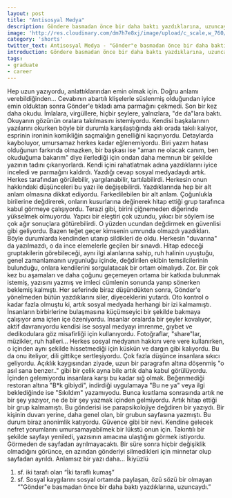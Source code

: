 ```yaml
---
layout: post
title: "Antisosyal Medya"
description: Göndere basmadan önce bir daha baktı yazdıklarına, uzuncaydı.
image: 'http://res.cloudinary.com/dm7h7e8xj/image/upload/c_scale,w_760/v1504807365/now-you-see-me_wtv89q.jpg'
category: 'shorts'
twitter_text: Antisosyal Medya - "Gönder"e basmadan önce bir daha baktı yazdıklarına.
introduction: Göndere basmadan önce bir daha baktı yazdıklarına, uzuncaydı.
tags:
- graduate
- career
---
```


Hep uzun yazıyordu, anlattıklarından emin olmak için. Doğru anlamı verebildiğinden... Cevabının abartılı klişelerle süslenmiş olduğundan iyice emin olduktan sonra Gönder'e tıkladı ama parmağını çekmedi. Son bir kez daha okudu. İmlalara, virgüllere, hiçbir şeylere, yalnızlara, "de da"lara baktı. Okuyanın gözünün oralara takılmasını istemiyordu. Kendisi başkalarının yazılarını okurken böyle bir durumla karşılaştığında aklı orada takılı kalıyor, esprinin ironinin komikliğin saçmalığın genelliğini kaçırıyordu. Detaylarda kayboluyor, umursamaz herkes kadar eğlenemiyordu. Biri yazım hatası olduğunun farkında olmazken, bir başkası ise "aman ne olacak canım, ben okuduğuma bakarım" diye ilerlediği için ondan daha memnun bir şekilde yazının tadını çıkarıyorlardı. Kendi içini rahatlatmak adına yazdıklarını iyice inceledi ve parmağını kaldırdı. Yazdığı cevap sosyal medyadaydı artık. Herkes tarafından görülebilir, yargılanabilir, tartılabilirdi. Herkesin onun hakkındaki düşünceleri bu yazı ile değişebilirdi. Yazdıklarında hep bir alt anlam olmasına dikkat ediyordu. Farkedilebilen bir alt anlam. Çoğunlukla birilerine değdirerek, onların kusurlarına değinerek hitap ettiği grup tarafınca kabul görmeye çalışıyordu. Terazi gibi, birini çiğnemeden diğerinde yükselmek olmuyordu. Yapıcı bir eleştiri çok uzundu, yıkıcı bir söylem ise çok ağır sonuçlara götürebilirdi. O yüzden ucundan değdirmek en güvenlisi gibi geliyordu. Bazen teğet geçer kimsenin umrunda olmazdı yazdıkları. Böyle durumlarda kendinden utanıp sildikleri de oldu. Herkesin "duvarına" da yazılmazdı, o da ince elemelerle geçilen bir sınavdı. Hitap edeceği gruptakilerin görebileceği, aynı ilgi alanlarına sahip, ruh halinin uyuştuğu, genel zamanlamanın uygunluğu içinde, değdirilen ekibin temsilcilerinin bulunduğu, onlara kendilerini sorgulatacak bir ortam olmalıydı. Zor.
Bir çok kez bu aşamaları ve daha çoğunu geçemeyen ortama bir katkıda bulunmak istemiş, yazısını yazmış ve imleci cümlenin sonunda yanıp sönerken beklemiş kalmıştı. Her seferinde biraz düşündükten sonra, Gönder'e yönelmeden bütün yazdıklarını siler, diyeceklerini yutardı. Oto kontrol o kadar fazla olmuştu ki, artık sosyal medyada herhangi bir izi kalmamıştı. İnsanların birbirlerine bulaşmasına küçümseyici bir şekilde bakmaya çalışıyor ama içten içe özeniyordu. İnsanlar oralarda bir şeyler kovalıyor, aktif davranıyordu kendisi ise sosyal medyayı imrenme, gıybet ve dedikodulara göz misafirliği için kullanıyordu. Fotoğraflar, "share"lar, müzikler, ruh halleri... Herkes sosyal medyanın hakkını vere vere kullanırken, o içinden aynı şekilde hissetmediği için küskün ve dargın gibi kalıyordu. Bu da onu iteliyor, dili gittikçe sertleşiyordu. Çok fazla düşünce insanlara sıkıcı geliyordu. Açıklık kaygısından ziyade, uzun bir paragrafın altına döşenmiş "o asıl sana benzer.." gibi bir çelik ayna bile artık daha kabul görülüyordu. İçinden gelemiyordu insanlara karşı bu kadar sığ olmak. Beğenmediği restoran altına "B*k gibiydi", indirdiği uygulamaya "Bu ne ya" veya ilgi beklediğinde ise "Sıkıldım" yazamıyodu.
Bunca kısıtlama sonrasında artık ne bir şey yazıyor, ne de bir şey yazmak içinden gelmiyordu. Artık hitap ettiği bir grup kalmamıştı.
Bu gönderisi ise parapsikolojiye değdiren bir yazıydı. Bir kişinin duvarı yerine, daha genel olan, bir grubun sayfasına yazmıştı. Bu durum biraz anonimlik katıyordu. Güvence gibi bir nevi. Kendine gelecek nefret yorumlarını umursamayabilmek bir lükstü onun için. Takıntılı bir şekilde sayfayı yeniledi, yazısının amacına ulaştığını görmek istiyordu. Görmeden de sayfadan ayrılmayacaktı. Bir süre sonra hiçbir değişiklik olmadığını görünce, en azından gönderiyi silmedikleri için minnetar olup sayfadan ayrıldı. Anlamsız bir yazı daha...
İkiyüzlü
1. sf. iki tarafı olan
“İki taraflı kumaş”
2. sf. Sosyal kaygılarını sosyal ortamda paylaşan, özü sözü bir olmayan
“"Gönder"e basmadan önce bir daha baktı yazdıklarına, uzuncaydı.”

